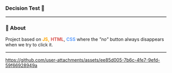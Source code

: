  ### **Decision Test** 🎈

<hr style="border: 1px solid #ccc;">

### 🧧 About
Project based on **<span style="color:orange;">JS,</span>** **<span style="color:#D9534F;">HTML</span>**, **<span style="color:#5F9FFF;">CSS</span>** where the *"no"* button always disappears when we try to click it.

<hr style="border: 1px solid #ccc;">


https://github.com/user-attachments/assets/ee85d005-7b6c-4fe7-9efd-59f66928949a

